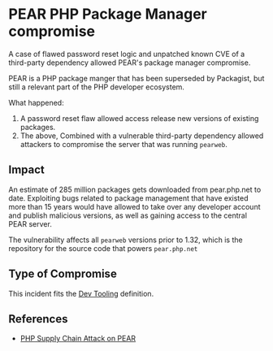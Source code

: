 # PEAR PHP Package Manager compromise

A case of flawed password reset logic and unpatched known CVE of a third-party
dependency allowed PEAR's package manager compromise.

PEAR is a PHP package manger that has been superseded by Packagist, but still a
relevant part of the PHP developer ecosystem.

What happened:

1. A password reset flaw allowed access release new versions of existing
   packages.
2. The above, Combined with a vulnerable third-party dependency allowed
   attackers to compromise the server that was running `pearweb`.

## Impact

An estimate of 285 million packages gets downloaded from pear.php.net to date.
Exploiting bugs related to package management that have existed more than 15
years would have allowed to take over any developer account and publish
malicious versions, as well as gaining access to the central PEAR server.

The vulnerability affects all `pearweb` versions prior to 1.32, which is the
repository for the source code that powers `pear.php.net`

## Type of Compromise

This incident fits the [Dev Tooling](../compromise-definitions.md#dev-tooling)
definition.

## References

- [PHP Supply Chain Attack on PEAR](https://blog.sonarsource.com/php-supply-chain-attack-on-pear)
